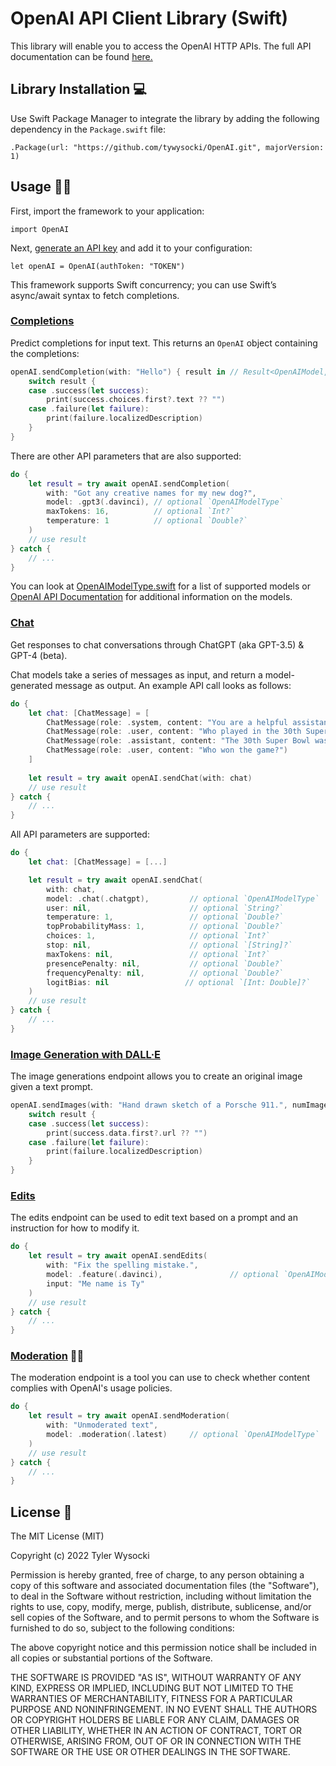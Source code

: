 # OpenAI API Client Library (Swift)

This library will enable you to access the OpenAI HTTP APIs. The full API documentation can be found [here.](https://beta.openai.com/docs)

## Library Installation 💻

Use Swift Package Manager to integrate the library by adding the following dependency in the `Package.swift` file:

`.Package(url: "https://github.com/tywysocki/OpenAI.git", majorVersion: 1)`

## Usage 👨‍💻

First, import the framework to your application:

`import OpenAI`

Next, [generate an API key](https://platform.openai.com/account/api-keys) and add it to your configuration:

`let openAI = OpenAI(authToken: "TOKEN")`

This framework supports Swift concurrency; you can use Swift’s async/await syntax to fetch completions.

### [Completions](https://platform.openai.com/docs/api-reference/completions)

Predict completions for input text. This returns an `OpenAI` object containing the completions:

```swift
openAI.sendCompletion(with: "Hello") { result in // Result<OpenAIModel, OpenAIError>
    switch result {
    case .success(let success):
        print(success.choices.first?.text ?? "")
    case .failure(let failure):
        print(failure.localizedDescription)
    }
}
```

There are other API parameters that are also supported:

```swift
do {
    let result = try await openAI.sendCompletion(
        with: "Got any creative names for my new dog?",
        model: .gpt3(.davinci), // optional `OpenAIModelType`
        maxTokens: 16,          // optional `Int?`
        temperature: 1          // optional `Double?`
    )
    // use result
} catch {
    // ...
}
```

You can look at [OpenAIModelType.swift](https://github.com/tywysocki/OpenAI/blob/master/Sources/OpenAI/Models/OpenAIModelType.swift) for a list of supported models or [OpenAI API Documentation](https://beta.openai.com/docs/models) for additional information on the models.

### [Chat](https://platform.openai.com/docs/api-reference/chat)

Get responses to chat conversations through ChatGPT (aka GPT-3.5) & GPT-4 (beta).

Chat models take a series of messages as input, and return a model-generated message as output. An example API call looks as follows:

```swift
do {
    let chat: [ChatMessage] = [
        ChatMessage(role: .system, content: "You are a helpful assistant."),
        ChatMessage(role: .user, content: "Who played in the 30th Super Bowl?"),
        ChatMessage(role: .assistant, content: "The 30th Super Bowl was played between the Dallas Cowboys and the Pittsburgh Steelers."),
        ChatMessage(role: .user, content: "Who won the game?")
    ]
                
    let result = try await openAI.sendChat(with: chat)
    // use result
} catch {
    // ...
}
```

All API parameters are supported:

```swift
do {
    let chat: [ChatMessage] = [...]

    let result = try await openAI.sendChat(
        with: chat,
        model: .chat(.chatgpt),         // optional `OpenAIModelType`
        user: nil,                      // optional `String?`
        temperature: 1,                 // optional `Double?`
        topProbabilityMass: 1,          // optional `Double?`
        choices: 1,                     // optional `Int?`
        stop: nil,                      // optional `[String]?`
        maxTokens: nil,                 // optional `Int?`
        presencePenalty: nil,           // optional `Double?`
        frequencyPenalty: nil,          // optional `Double?`
        logitBias: nil                 // optional `[Int: Double]?`
    )
    // use result
} catch {
    // ...
}
```

### [Image Generation with DALL·E](https://platform.openai.com/docs/api-reference/images/create)

The image generations endpoint allows you to create an original image given a text prompt.

```swift
openAI.sendImages(with: "Hand drawn sketch of a Porsche 911.", numImages: 1, size: .size1024) { result in // Result<OpenAIModel, OpenAIError>
    switch result {
    case .success(let success):
        print(success.data.first?.url ?? "")
    case .failure(let failure):
        print(failure.localizedDescription)
    }
}
```

### [Edits](https://platform.openai.com/docs/api-reference/edits) 

The edits endpoint can be used to edit text based on a prompt and an instruction for how to modify it.

```swift
do {
    let result = try await openAI.sendEdits(
        with: "Fix the spelling mistake.",
        model: .feature(.davinci),               // optional `OpenAIModelType`
        input: "Me name is Ty"
    )
    // use result
} catch {
    // ...
}
```

### [Moderation](https://platform.openai.com/docs/api-reference/moderations) 👮‍♂️

The moderation endpoint is a tool you can use to check whether content complies with OpenAI's usage policies.

```swift
do {
    let result = try await openAI.sendModeration(
        with: "Unmoderated text",
        model: .moderation(.latest)     // optional `OpenAIModelType`
    )
    // use result
} catch {
    // ...
}
```

## License  📃

The MIT License (MIT)

Copyright (c) 2022 Tyler Wysocki

Permission is hereby granted, free of charge, to any person obtaining a copy of this software and associated documentation files (the "Software"), to deal in the Software without restriction, including without limitation the rights to use, copy, modify, merge, publish, distribute, sublicense, and/or sell copies of the Software, and to permit persons to whom the Software is furnished to do so, subject to the following conditions:

The above copyright notice and this permission notice shall be included in all copies or substantial portions of the Software.

THE SOFTWARE IS PROVIDED "AS IS", WITHOUT WARRANTY OF ANY KIND, EXPRESS OR IMPLIED, INCLUDING BUT NOT LIMITED TO THE WARRANTIES OF MERCHANTABILITY, FITNESS FOR A PARTICULAR PURPOSE AND NONINFRINGEMENT. IN NO EVENT SHALL THE AUTHORS OR COPYRIGHT HOLDERS BE LIABLE FOR ANY CLAIM, DAMAGES OR OTHER LIABILITY, WHETHER IN AN ACTION OF CONTRACT, TORT OR OTHERWISE, ARISING FROM, OUT OF OR IN CONNECTION WITH THE SOFTWARE OR THE USE OR OTHER DEALINGS IN THE SOFTWARE.
